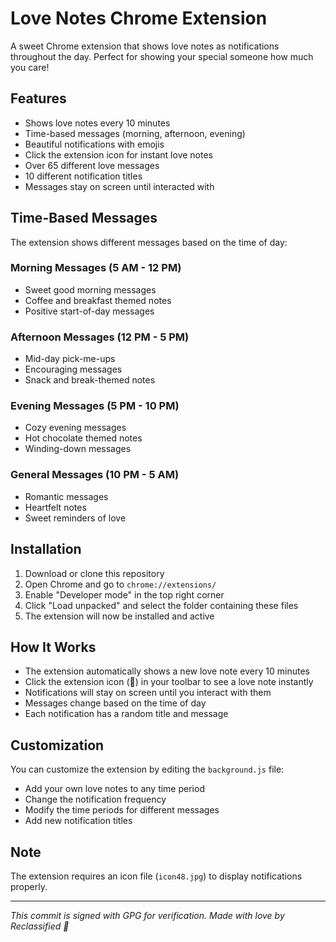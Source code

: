 # Love Notes Chrome Extension

A sweet Chrome extension that shows love notes as notifications throughout the day. Perfect for showing your special someone how much you care!

## Features

- Shows love notes every 10 minutes
- Time-based messages (morning, afternoon, evening)
- Beautiful notifications with emojis
- Click the extension icon for instant love notes
- Over 65 different love messages
- 10 different notification titles
- Messages stay on screen until interacted with

## Time-Based Messages

The extension shows different messages based on the time of day:

### Morning Messages (5 AM - 12 PM)
- Sweet good morning messages
- Coffee and breakfast themed notes
- Positive start-of-day messages

### Afternoon Messages (12 PM - 5 PM)
- Mid-day pick-me-ups
- Encouraging messages
- Snack and break-themed notes

### Evening Messages (5 PM - 10 PM)
- Cozy evening messages
- Hot chocolate themed notes
- Winding-down messages

### General Messages (10 PM - 5 AM)
- Romantic messages
- Heartfelt notes
- Sweet reminders of love

## Installation

1. Download or clone this repository
2. Open Chrome and go to `chrome://extensions/`
3. Enable "Developer mode" in the top right corner
4. Click "Load unpacked" and select the folder containing these files
5. The extension will now be installed and active

## How It Works

- The extension automatically shows a new love note every 10 minutes
- Click the extension icon (💝) in your toolbar to see a love note instantly
- Notifications will stay on screen until you interact with them
- Messages change based on the time of day
- Each notification has a random title and message

## Customization

You can customize the extension by editing the `background.js` file:
- Add your own love notes to any time period
- Change the notification frequency
- Modify the time periods for different messages
- Add new notification titles 

## Note 

The extension requires an icon file (`icon48.jpg`) to display notifications properly.

---
*This commit is signed with GPG for verification.*
*Made with love by Reclassified 💝*
